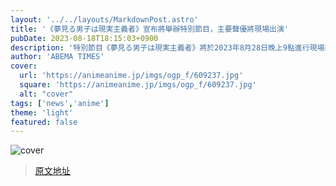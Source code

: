 ```yaml
---
layout: '../../layouts/MarkdownPost.astro'
title: '《夢見る男子は現実主義者》宣布將舉辦特別節目，主要聲優將現場出演'
pubDate: 2023-08-18T18:15:03+0900
description: '特別節目《夢見る男子は現実主義者》將於2023年8月28日晚上9點進行現場直播。'
author: 'ABEMA TIMES'
cover:
  url: 'https://animeanime.jp/imgs/ogp_f/609237.jpg'
  square: 'https://animeanime.jp/imgs/ogp_f/609237.jpg'
  alt: "cover"
tags: ['news','anime']
theme: 'light'
featured: false
---
```

![cover](https://animeanime.jp/imgs/ogp_f/609237.jpg)


>[原文地址](https://animeanime.jp/article/2023/08/18/79348.html)  